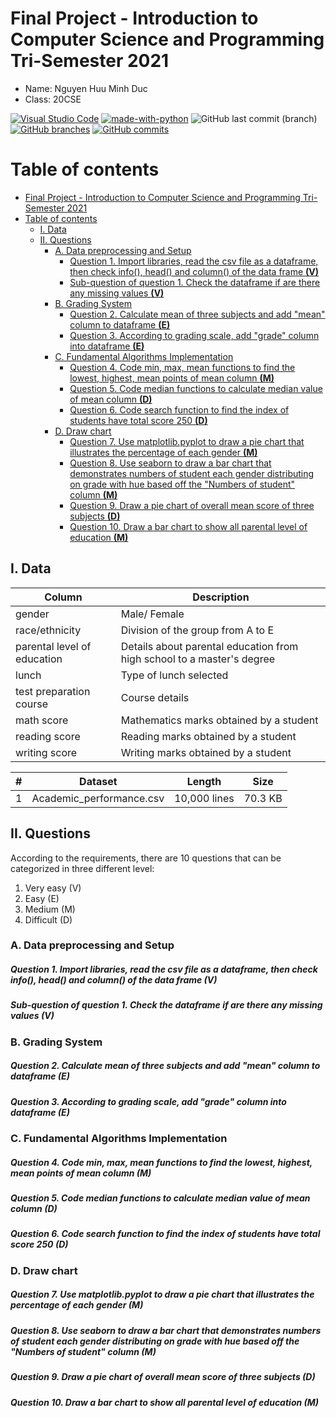 # Final Project - Introduction to Computer Science and Programming Tri-Semester 2021

- Name: Nguyen Huu Minh Duc
- Class: 20CSE


[![Visual Studio Code](https://img.shields.io/badge/--007ACC?logo=visual%20studio%20code&logoColor=ffffff)](https://code.visualstudio.com/) [![made-with-python](https://img.shields.io/badge/Made%20with-Python-1f425f.svg)](https://www.python.org/) ![GitHub last commit (branch)](https://img.shields.io/github/last-commit/AlexGamer29/Final-Project---Intro-to-CS/master) [![GitHub branches](https://badgen.net/github/branches/AlexGamer29/Final-Project---Intro-to-CS)](https://github.com/AlexGamer29/Final-Project---Intro-to-CS) [![GitHub commits](https://badgen.net/github/commits/AlexGamer29/Final-Project---Intro-to-CS)](https://GitHub.com/AlexGamer29/Final-Project---Intro-to-CS/commit/)


# Table of contents
- [Final Project - Introduction to Computer Science and Programming Tri-Semester 2021](#final-project---introduction-to-computer-science-and-programming-tri-semester-2021)
- [Table of contents](#table-of-contents)
  - [I. Data](#i-data)
  - [II. Questions](#ii-questions)
    - [A. Data preprocessing and Setup](#a-data-preprocessing-and-setup)
        - [Question 1. Import libraries, read the csv file as a dataframe, then check info(), head() and column() of the data frame **(V)**](#question-1-import-libraries-read-the-csv-file-as-a-dataframe-then-check-info-head-and-column-of-the-data-frame-v)
        - [Sub-question of question 1. Check the dataframe if are there any missing values **(V)**](#sub-question-of-question-1-check-the-dataframe-if-are-there-any-missing-values-v)
    - [B. Grading System](#b-grading-system)
        - [Question 2. Calculate mean of three subjects and add "mean" column to dataframe **(E)**](#question-2-calculate-mean-of-three-subjects-and-add-mean-column-to-dataframe-e)
        - [Question 3. According to grading scale, add "grade" column into dataframe **(E)**](#question-3-according-to-grading-scale-add-grade-column-into-dataframe-e)
    - [C. Fundamental Algorithms Implementation](#c-fundamental-algorithms-implementation)
        - [Question 4. Code min, max, mean functions to find the lowest, highest, mean points of mean column **(M)**](#question-4-code-min-max-mean-functions-to-find-the-lowest-highest-mean-points-of-mean-column-m)
        - [Question 5. Code median functions to calculate median value of mean column **(D)**](#question-5-code-median-functions-to-calculate-median-value-of-mean-column-d)
        - [Question 6. Code search function to find the index of students have total score 250 **(D)**](#question-6-code-search-function-to-find-the-index-of-students-have-total-score-250-d)
    - [D. Draw chart](#d-draw-chart)
        - [Question 7. Use matplotlib.pyplot to draw a pie chart that illustrates the percentage of each gender **(M)**](#question-7-use-matplotlibpyplot-to-draw-a-pie-chart-that-illustrates-the-percentage-of-each-gender-m)
        - [Question 8. Use seaborn to draw a bar chart that demonstrates numbers of student each gender distributing on grade with hue based off the "Numbers of student" column **(M)**](#question-8-use-seaborn-to-draw-a-bar-chart-that-demonstrates-numbers-of-student-each-gender-distributing-on-grade-with-hue-based-off-the-numbers-of-student-column-m)
        - [Question 9. Draw a pie chart of overall mean score of three subjects **(D)**](#question-9-draw-a-pie-chart-of-overall-mean-score-of-three-subjects-d)
        - [Question 10. Draw a bar chart to show all parental level of education **(M)**](#question-10-draw-a-bar-chart-to-show-all-parental-level-of-education-m)

## I. Data 
| Column                      | Description                                                            |
|-----------------------------|------------------------------------------------------------------------|
| gender                      | Male/ Female                                                           |
| race/ethnicity              | Division of the group from A to E                                      |
| parental level of education | Details about parental education from high school to a master's degree |
| lunch                       | Type of lunch selected                                                 |
| test preparation course     | Course details                                                         |
| math score                  | Mathematics marks obtained by a student                                |
| reading score               | Reading marks obtained by a student                                    |
| writing score               | Writing marks obtained by a student                                    |

| # | Dataset                  | Length       | Size    |
|---|--------------------------|--------------|---------|
| 1 | Academic_performance.csv | 10,000 lines | 70.3 KB |

## II. Questions
According to the requirements, there are 10 questions that can be categorized in three different level:
1. Very easy (V)
2. Easy (E)
3. Medium (M)
4. Difficult (D)
### A. Data preprocessing and Setup
##### Question 1. Import libraries, read the csv file as a dataframe, then check info(), head() and column() of the data frame **(V)**
##### Sub-question of question 1. Check the dataframe if are there any missing values **(V)**
### B. Grading System
##### Question 2. Calculate mean of three subjects and add "mean" column to dataframe **(E)**
##### Question 3. According to grading scale, add "grade" column into dataframe **(E)**
### C. Fundamental Algorithms Implementation
##### Question 4. Code min, max, mean functions to find the lowest, highest, mean points of mean column **(M)**
##### Question 5. Code median functions to calculate median value of mean column **(D)**
##### Question 6. Code search function to find the index of students have total score 250 **(D)**
### D. Draw chart
##### Question 7. Use matplotlib.pyplot to draw a pie chart that illustrates the percentage of each gender **(M)**
##### Question 8. Use seaborn to draw a bar chart that demonstrates numbers of student each gender distributing on grade with hue based off the "Numbers of student" column **(M)**
##### Question 9. Draw a pie chart of overall mean score of three subjects **(D)**
##### Question 10. Draw a bar chart to show all parental level of education **(M)**
